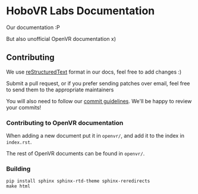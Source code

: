 # HoboVR Labs Documentation

Our documentation :P

But also unofficial OpenVR documentation x)

## Contributing
We use [reStructuredText](https://www.sphinx-doc.org/en/master/usage/restructuredtext/basics.html) format in our docs, feel free to add changes :)

Submit a pull request, or if you prefer sending patches over email, feel free to send them to the appropriate maintainers

You will also need to follow our [commit guidelines](https://www.hobovrlabs.org/docs/html/contribution.html#commit-message-guidelines).
We'll be happy to review your commits!

### Contributing to OpenVR documentation
When adding a new document put it in `openvr/`, and add it to the index in `index.rst`.

The rest of OpenVR documents can be found in `openvr/`.

### Building
```
pip install sphinx sphinx-rtd-theme sphinx-reredirects
make html
```
